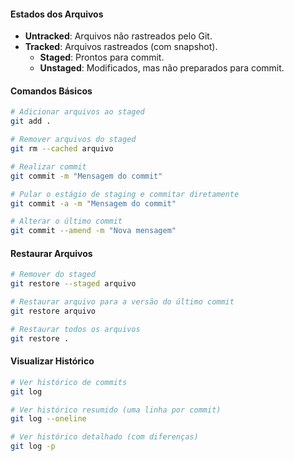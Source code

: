 
#### **Estados dos Arquivos**
- **Untracked**: Arquivos não rastreados pelo Git.
- **Tracked**: Arquivos rastreados (com snapshot).
  - **Staged**: Prontos para commit.
  - **Unstaged**: Modificados, mas não preparados para commit.

#### **Comandos Básicos**
```bash
# Adicionar arquivos ao staged
git add .

# Remover arquivos do staged
git rm --cached arquivo

# Realizar commit
git commit -m "Mensagem do commit"

# Pular o estágio de staging e commitar diretamente
git commit -a -m "Mensagem do commit"

# Alterar o último commit
git commit --amend -m "Nova mensagem"
```

#### **Restaurar Arquivos**
```bash
# Remover do staged
git restore --staged arquivo

# Restaurar arquivo para a versão do último commit
git restore arquivo

# Restaurar todos os arquivos
git restore .
```

#### **Visualizar Histórico**
```bash
# Ver histórico de commits
git log

# Ver histórico resumido (uma linha por commit)
git log --oneline

# Ver histórico detalhado (com diferenças)
git log -p
```